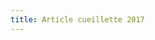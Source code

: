 ```yaml
---
title: Article cueillette 2017
---
```



<div class="image-container">
    <a class="thumbnail" href="{{ site.baseurl }}/assets/images/on-en-parle/la_montagne_gelee.jpg"><img src="{{ site.baseurl }}/assets/images/on-en-parle/la_montagne_gelee-vignette.jpg" alt="" /></a>
</div>

